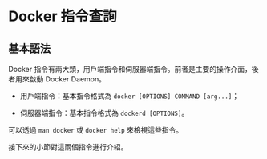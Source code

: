 # Docker 指令查詢

## 基本語法

Docker 指令有兩大類，用戶端指令和伺服器端指令。前者是主要的操作介面，後者用來啟動 Docker Daemon。

* 用戶端指令：基本指令格式為 `docker [OPTIONS] COMMAND [arg...]`；

* 伺服器端指令：基本指令格式為 `dockerd [OPTIONS]`。

可以透過 `man docker` 或 `docker help` 來檢視這些指令。

接下來的小節對這兩個指令進行介紹。
